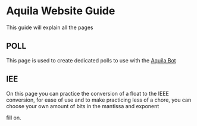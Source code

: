 # Aquila Website Guide
This guide will explain all the pages
## POLL
This page is used to create dedicated polls to use with the [Aquila Bot](https://github.com/MilanR312/AquilaBot)

## IEE
On this page you can practice the conversion of a float to the IEEE conversion, for ease of use and to make practicing less of a chore, you can choose your own amount of bits in the mantissa and exponent

fill on.
